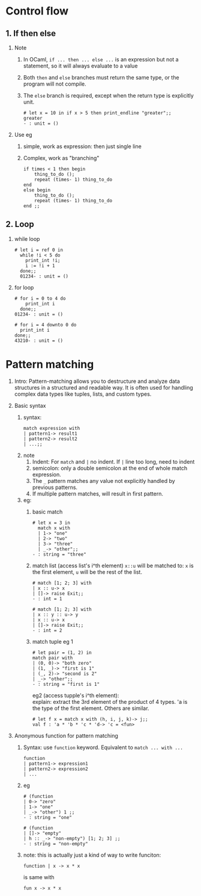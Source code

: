 # Control flow
## 1. If then else
1. Note
    1. In OCaml, `if ... then ... else ...` is an expression but not a statement, so it will always evaluate to a value

    1. Both `then` and `else` branches must return the same type, or the program will not compile.

    1. The `else` branch is required, except when the return type is explicitly unit.
        ```
        # let x = 10 in if x > 5 then print_endline "greater";;
        greater
        - : unit = ()
        ```

1. Use eg

    1. simple, work as expression: then just single line 

    1. Complex, work as "branching"
        ```
        if times < 1 then begin
            thing_to_do (); 
            repeat (times- 1) thing_to_do 
        end
        else begin 
            thing_to_do (); 
            repeat (times- 1) thing_to_do 
        end ;; 
        ```
        
## 2. Loop
1. while loop
    ```
    # let i = ref 0 in 
      while !i < 5 do 
        print_int !i; 
        i := !i + 1 
      done;; 
      01234- : unit = ()
    ```

1. for loop 
    ```
    # for i = 0 to 4 do 
        print_int i 
      done;; 
    01234- : unit = () 
    
    # for i = 4 downto 0 do 
      print_int i 
    done;; 
    43210- : unit = ()
    ```


# Pattern matching
1. Intro: Pattern-matching allows you to destructure and analyze data structures in a structured and readable way. It is often used for handling complex data types like tuples, lists, and custom types.

1. Basic syntax
    1. syntax:
        ```
        match expression with 
        | pattern1-> result1 
        | pattern2-> result2 
        | ...;;
        ```
    1. note
        1. Indent: 
            For `match` and `|` no indent. If `|` line too long, need to indent
        1. semicolon: only a double semicolon at the end of whole match expression.
        1. The `_` pattern matches any value not explicitly handled by previous patterns.
        1. If multiple pattern matches, will result in first pattern.
    1. eg:
        1. basic match
            ```
            # let x = 3 in 
              match x with 
              | 1-> "one" 
              | 2-> "two" 
              | 3-> "three" 
              | _-> "other";;
            - : string = "three"
            ```

        1. match list (access list's i^th element)
            `x::u` will be matched to: `x` is the first element, `u` will be the rest of the list.
            ```
            # match [1; 2; 3] with
            | x :: u-> x 
            | []-> raise Exit;;
            - : int = 1 
            
            # match [1; 2; 3] with 
            | x :: y :: u-> y 
            | x :: u-> x 
            | []-> raise Exit;;
            - : int = 2
            ```
        
        1. match tuple 
            eg 1
            ```
            # let pair = (1, 2) in
            match pair with 
            | (0, 0)-> "both zero" 
            | (1, _)-> "first is 1" 
            | (_, 2)-> "second is 2" 
            | _-> "other";;
            - : string = "first is 1"
            ```

            eg2 (access tupple's i^th element):  
            explain: extract the 3rd element of the product of 4 types.
            'a is the type of the first element. Others are similar.
            ```
            # let f x = match x with (h, i, j, k)-> j;; 
            val f : 'a * 'b * 'c * 'd-> 'c = <fun>
            ```

1. Anonymous function for pattern matching
    1. Syntax: use `function` keyword. Equivalent to `match ... with ...`
        ```
        function 
        | pattern1-> expression1 
        | pattern2-> expression2 
        | ...
        ```
    
    1. eg
        ```
        # (function 
        | 0-> "zero" 
        | 1-> "one" 
        | _-> "other") 1 ;;
        - : string = "one"

        # (function 
        | []-> "empty" 
        | h :: _-> "non-empty") [1; 2; 3] ;;
        - : string = "non-empty"
        ```
    
    1. note: this is actually just a kind of way to write funciton:
        ```
        function | x -> x * x
        ```
        is same with
        ```
        fun x -> x * x
        ```